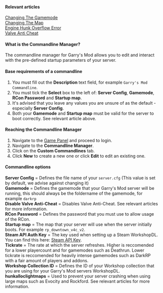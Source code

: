 #### Relevant articles
[Changing The Gamemode](https://help.hexanenetworks.com/garrys-mod/server-configuration/changing-the-gamemode)  
[Changing The Map](https://help.hexanenetworks.com/garrys-mod/server-configuration/changing-the-map)  
[Engine Hunk Overflow Error](https://help.hexanenetworks.com/garrys-mod/debugging/engine-hunk-overflow-error)  
[Valve Anti Cheat](https://support.steampowered.com/kb_article.php?p_faqid=370)  

#### What is the Commandline Manager?
The commandline manager for Garry's Mod allows you to edit and interact with the pre-defined startup parameters of your server.

#### Base requirements of a commandline
1. You must fill out the **Description** text field, for example ``Garry's Mod Commandline``.
2. You must tick the **Select** box to the left of: **Server Config**, **Gamemode**, **RCon Password** and **Startup map**.
3. It's advised that you leave any values you are unsure of as the default - especially **Server Config**.
4. Both your **Gamemode** and **Startup map** must be valid for the server to boot correctly. See relevant article above.

#### Reaching the Commandline Manager
1. Navigate to the [Game Panel](https://gamepanel.hexanenetworks.com) and proceed to login.
2. Navigate to the **Commandline Manager**.
3. Click on the **Custom Commandlines** tab.
4. Click **New** to create a new one or click **Edit** to edit an existing one.

#### Commandline options
**Server Config** = Defines the file name of your ``server.cfg`` (This value is set by default, we advise against changing it)  
**Gamemode** = Defines the gamemode that your Garry's Mod server will be running, this should always be the foldername of the gamemode, for example ``darkrp``  
**Disable Valve Anti-Cheat** = Disables Valve Anti-Cheat. See relevant articles for more information.  
**RCon Password** = Defines the password that you must use to allow usage of the RCon.  
**Startup map** = The map that your server will use when the server initially boots. For example ``rp_downtown_v4c_v2``.  
**Steam API Auth Key** = The key used when setting up a Steam WorkshopDL. You can find this here: [Steam API Key](https://steamcommunity.com/dev/apikey).  
**Tickrate** = The rate at which the server refreshes. Higher is reccomended for a lower playercount and for gamemodes such as Deathrun. Lower tickrate is reccomended for heavily intense gamemodes such as DarkRP with a fair amount of players and addons.  
**Workshop Collection ID** = Defines the ID of your Workshop collection that you are using for your Garry's Mod servers WorkshopDL.  
**hunkalloclightmaps** = Used to prevent your server crashing when using large maps such as Evocity and Rockford. See relevant articles for more information.  
